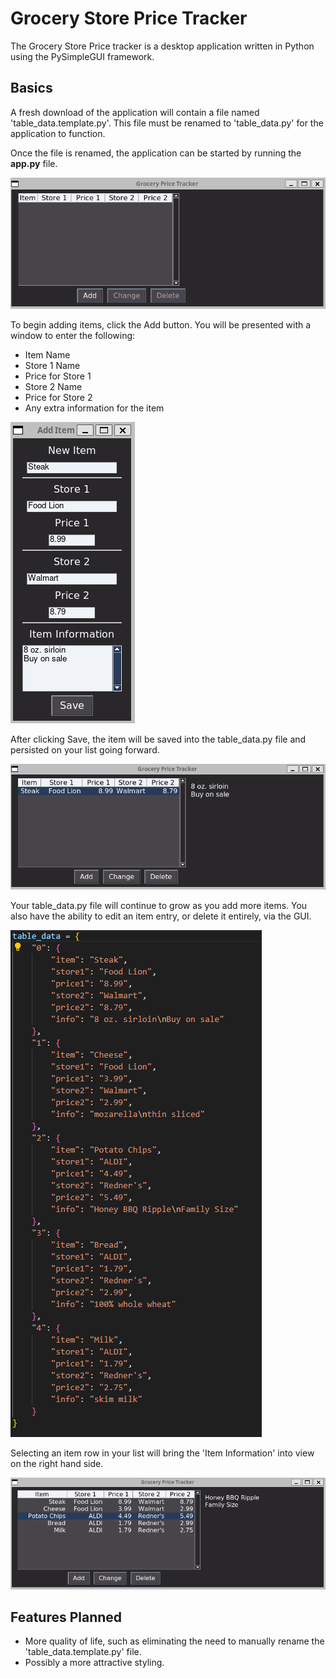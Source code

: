 # Grocery Store Price Tracker
The Grocery Store Price tracker is a desktop application written in Python using the PySimpleGUI framework.

## Basics
A fresh download of the application will contain a file named 'table_data.template.py'. This file must be renamed to 'table_data.py' for the application to function.  

Once the file is renamed, the application can be started by running the **app.py** file.  

![image one](/assets/readme_images/initial_window_blank.png)

To begin adding items, click the Add button. You will be presented with a window to enter the following:

- Item Name
- Store 1 Name
- Price for Store 1
- Store 2 Name
- Price for Store 2
- Any extra information for the item

![image two](/assets/readme_images/add_item_window.png)

After clicking Save, the item will be saved into the table_data.py file and persisted on your list going forward.  

![image three](/assets/readme_images/initial_window_with_item.png)

Your table_data.py file will continue to grow as you add more items. You also have the ability to edit an item entry, or delete it entirely, via the GUI.

![image four](/assets/readme_images/table_data_file.png)

Selecting an item row in your list will bring the 'Item Information' into view on the right hand side.

![image five](/assets/readme_images/initial_window_more_items.png)

## Features Planned
- More quality of life, such as eliminating the need to manually rename the 'table_data.template.py' file.
- Possibly a more attractive styling.